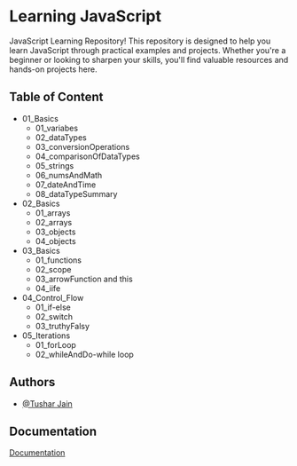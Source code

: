# Learning JavaScript

JavaScript Learning Repository! This repository is designed to help you learn JavaScript through practical examples and projects. Whether you're a beginner or looking to sharpen your skills, you'll find valuable resources and hands-on projects here.

## Table of Content

- 01_Basics
  - 01_variabes
  - 02_dataTypes
  - 03_conversionOperations
  - 04_comparisonOfDataTypes
  - 05_strings
  - 06_numsAndMath
  - 07_dateAndTime
  - 08_dataTypeSummary
- 02_Basics
  - 01_arrays
  - 02_arrays
  - 03_objects
  - 04_objects
- 03_Basics
  - 01_functions
  - 02_scope
  - 03_arrowFunction and this
  - 04_iife
- 04_Control_Flow
  - 01_if-else
  - 02_switch
  - 03_truthyFalsy
- 05_Iterations
  - 01_forLoop
  - 02_whileAndDo-while loop

## Authors

- [@Tushar Jain](https://www.github.com/tusharjain24)

## Documentation

[Documentation](https://linktodocumentation)
